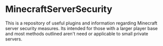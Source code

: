 # MinecraftServerSecurity
This is a repository of useful plugins and information regarding Minecraft server security measures. Its intended for those with a larger player base and most methods outlined aren't need or applicable to small private servers.
